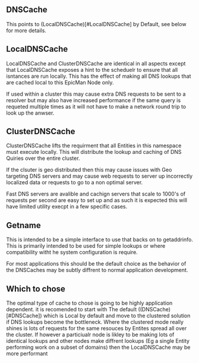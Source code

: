 
## DNSCache

This points to (LocalDNSCache)[#LocalDNSCache] by Default, see below for more 
details.

## LocalDNSCache

LocalDNSCache and ClusterDNSCache are identical in all aspects except that 
LocalDNSCache exposes a hint to the scheduelr to ensure that all isntances are 
run locally. This has the effect of making all DNS lookups that are cached 
local to this EpicMan Node only.

If used within a cluster this may cause extra DNS requests to be sent to a 
resolver but may also have increased performance if the same query is requeted 
multiple times as it will not have to make a network round trip to look up the 
anwser.


## ClusterDNSCache

ClusterDNSCache lifts the requirment that all Entities in this namespace must 
execute locally. This will distribute the lookup and caching of DNS Quiries 
over the entire cluster.

If the clsuter is geo distributed then this may cause issues with Geo 
targeting DNS servers and may cause web requests to server up incorrectly 
localized data or requests to go to a non optimal server.

Fast DNS servers are avalible and cachign servers that scale to 1000's of 
requests per second are easy to set up and as such it is expected this will 
have limited utility execpt in a few specific cases.

## Getname

This is intended to be a simple interface to use that backs on to getaddrinfo.
This is primarily intended to be used for simple lookups or where compatibility
witht he system configuration is require.

For most applications this should be the default choice as the behavior of the 
DNSCaches may be subtly diffrent to normal application development.


## Which to chose

The optimal type of cache to chose is going to be highly application 
dependent. it is recomended to start with The default ((DNSCache)[#DNSCache]) 
which is Local by default and move to the clustered solution if DNS lookups 
become the bottleneck. Where the clustered mode really shines is lots of 
requests for the same resouces by Entites spread all over the cluster. If 
however a particiualr node is likley to be making lots of identical lookups 
and other nodes make diffrent lookups (Eg a single Entity performing work on a 
subset of domains) then the LocalDNSCache may be more performant

